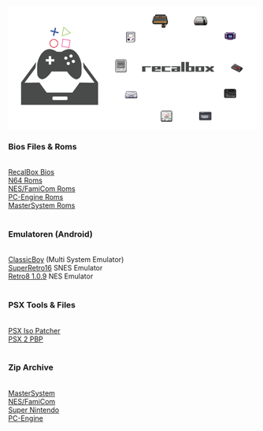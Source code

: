 <img src="https://raw.githubusercontent.com/EmuZONE/RecalBox-Files/master/docs/diy2.png">

<h3>Bios Files & Roms</h3>
<br>
<a href="https://github.com/EmuZONE/RecalBox-Files/raw/master/BIOS/Bios.7z">RecalBox Bios</a>
<br>
<a href="https://github.com/EmuZONE/Nintendo-64/tree/master/Roms">N64 Roms</a>
<br>
<a href="https://github.com/EmuZONE/FamiCom/tree/master/Roms">NES/FamiCom Roms</a>
<br>
<a href="https://github.com/EmuZONE/PC-Engine/tree/master/Roms">PC-Engine Roms</a>
<br>
<a href="https://github.com/EmuZONE/Mark-III/tree/master/Roms">MasterSystem Roms</a>
<br>
<br>
<h3>Emulatoren (Android)</h3>
<br>
<a href="https://github.com/EmuZONE/RecalBox-Files/raw/master/Android/ClassicBoy_Full_v2.0.3.zip">ClassicBoy</a> (Multi System Emulator)
<br>
<a href="https://github.com/EmuZONE/RecalBox-Files/raw/master/Android/SuperGNES.apk">SuperRetro16</a> SNES Emulator
<br>
<a href="https://github.com/EmuZONE/RecalBox-Files/raw/master/Android/Retro8-1.0.9.apk">Retro8 1.0.9</a> NES Emulator
<br>
<br>
<h3>PSX Tools & Files</h3>
<br>
<a href="">PSX Iso Patcher</a>
<br>
<a href="">PSX 2 PBP</a>
<br>
<br>
<h3>Zip Archive</h3>
<br>
<a href="https://github.com/EmuZONE/Mark-III/archive/master.zip">MasterSystem</a>
<br>
<a href="https://github.com/EmuZONE/FamiCom/archive/master.zip">NES/FamiCom</a>
<br>
<a href="#">Super Nintendo</a>
<br>
<a href="https://github.com/EmuZONE/PC-Engine/archive/master.zip">PC-Engine</a>
    
